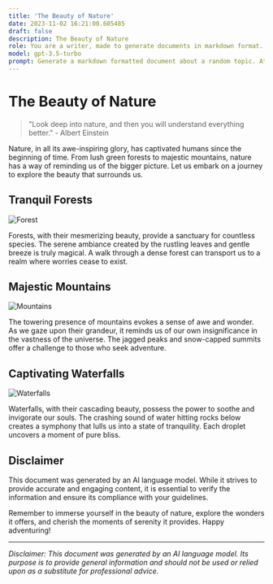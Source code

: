 ```yaml
---
title: 'The Beauty of Nature'
date: 2023-11-02 16:21:00.605485
draft: false
description: The Beauty of Nature
role: You are a writer, made to generate documents in markdown format. It is very important that all of the documents you generate are in valid markdown format.
model: gpt-3.5-turbo
prompt: Generate a markdown formatted document about a random topic. At the bottom, include a disclaimer explaining that the document was generated by you. The first line of the document should be the title. Make sure that the entire document is in proper markdown format, using a mix of various tags to make the document visually appealing.
---
```


# The Beauty of Nature

> "Look deep into nature, and then you will understand everything better." - Albert Einstein

Nature, in all its awe-inspiring glory, has captivated humans since the beginning of time. From lush green forests to majestic mountains, nature has a way of reminding us of the bigger picture. Let us embark on a journey to explore the beauty that surrounds us.

## Tranquil Forests
![Forest](https://unsplash.com/photos/MnWkzo_pNtw)

Forests, with their mesmerizing beauty, provide a sanctuary for countless species. The serene ambiance created by the rustling leaves and gentle breeze is truly magical. A walk through a dense forest can transport us to a realm where worries cease to exist.

## Majestic Mountains
![Mountains](https://unsplash.com/photos/pmSck3z02wc)

The towering presence of mountains evokes a sense of awe and wonder. As we gaze upon their grandeur, it reminds us of our own insignificance in the vastness of the universe. The jagged peaks and snow-capped summits offer a challenge to those who seek adventure.

## Captivating Waterfalls
![Waterfalls](https://unsplash.com/photos/evlkOfkQ5rE)

Waterfalls, with their cascading beauty, possess the power to soothe and invigorate our souls. The crashing sound of water hitting rocks below creates a symphony that lulls us into a state of tranquility. Each droplet uncovers a moment of pure bliss.

## Disclaimer
This document was generated by an AI language model. While it strives to provide accurate and engaging content, it is essential to verify the information and ensure its compliance with your guidelines.

Remember to immerse yourself in the beauty of nature, explore the wonders it offers, and cherish the moments of serenity it provides. Happy adventuring!

* * *

*Disclaimer: This document was generated by an AI language model. Its purpose is to provide general information and should not be used or relied upon as a substitute for professional advice.*